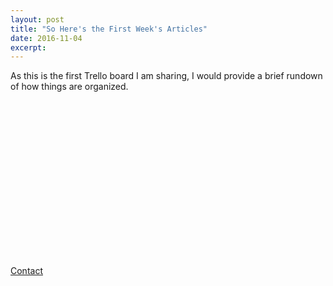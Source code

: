 ```yaml
---
layout: post
title: "So Here's the First Week's Articles"
date: 2016-11-04
excerpt: 
---
```


As this is the first Trello board I am sharing, I would provide a brief rundown of how things are organized.

<script> var htm ='<iframe src="https://trello.com/b/jZeQ2RWt.html" width=100% height="300" frameborder="0" style="border:0" allowfullscreen></iframe>';
</script>

<div style="width:500px;height:250px;" class="container">                          
 </div>
 
 <a onclick=" $('#modalContact').modal('show');$('.container').html(htm);" href="#">Contact</a>
